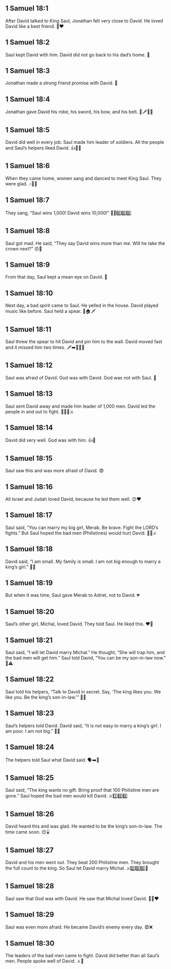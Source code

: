 ## 1 Samuel 18:1
After David talked to King Saul, Jonathan felt very close to David. He loved David like a best friend. 🤝❤️
## 1 Samuel 18:2
Saul kept David with him. David did not go back to his dad’s home. 🏰
## 1 Samuel 18:3
Jonathan made a strong friend promise with David. 🤝
## 1 Samuel 18:4
Jonathan gave David his robe, his sword, his bow, and his belt. 🎽🗡️🏹🧣
## 1 Samuel 18:5
David did well in every job. Saul made him leader of soldiers. All the people and Saul’s helpers liked David. 👍👨‍✈️
## 1 Samuel 18:6
When they came home, women sang and danced to meet King Saul. They were glad. 🎶💃🥁
## 1 Samuel 18:7
They sang, “Saul wins 1,000! David wins 10,000!” 🎵🔟0️⃣0️⃣0️⃣
## 1 Samuel 18:8
Saul got mad. He said, “They say David wins more than me. Will he take the crown next?” 😠👑
## 1 Samuel 18:9
From that day, Saul kept a mean eye on David. 👀
## 1 Samuel 18:10
Next day, a bad spirit came to Saul. He yelled in the house. David played music like before. Saul held a spear. 🎵🏠🗡️
## 1 Samuel 18:11
Saul threw the spear to hit David and pin him to the wall. David moved fast and it missed him two times. 🗡️➡️🧱🏃‍♂️
## 1 Samuel 18:12
Saul was afraid of David. God was with David. God was not with Saul. 🙏
## 1 Samuel 18:13
Saul sent David away and made him leader of 1,000 men. David led the people in and out to fight. 👨‍✈️👣⚔️
## 1 Samuel 18:14
David did very well. God was with him. 👍🙏
## 1 Samuel 18:15
Saul saw this and was more afraid of David. 😨
## 1 Samuel 18:16
All Israel and Judah loved David, because he led them well. 😊❤️
## 1 Samuel 18:17
Saul said, “You can marry my big girl, Merab. Be brave. Fight the LORD’s fights.” But Saul hoped the bad men (Philistines) would hurt David. 💬💍⚔️
## 1 Samuel 18:18
David said, “I am small. My family is small. I am not big enough to marry a king’s girl.” 🙇‍♂️
## 1 Samuel 18:19
But when it was time, Saul gave Merab to Adriel, not to David. 💔
## 1 Samuel 18:20
Saul’s other girl, Michal, loved David. They told Saul. He liked this. ❤️🙂
## 1 Samuel 18:21
Saul said, “I will let David marry Michal.” He thought, “She will trap him, and the bad men will get him.” Saul told David, “You can be my son-in-law now.” 💍⚠️
## 1 Samuel 18:22
Saul told his helpers, “Talk to David in secret. Say, ‘The king likes you. We like you. Be the king’s son-in-law.’” 🤫💬
## 1 Samuel 18:23
Saul’s helpers told David. David said, “It is not easy to marry a king’s girl. I am poor. I am not big.” 🙍‍♂️
## 1 Samuel 18:24
The helpers told Saul what David said. 🗣️➡️👑
## 1 Samuel 18:25
Saul said, “The king wants no gift. Bring proof that 100 Philistine men are gone.” Saul hoped the bad men would kill David. ⚔️1️⃣0️⃣0️⃣
## 1 Samuel 18:26
David heard this and was glad. He wanted to be the king’s son-in-law. The time came soon. 😊⌛
## 1 Samuel 18:27
David and his men went out. They beat 200 Philistine men. They brought the full count to the king. So Saul let David marry Michal. ⚔️2️⃣0️⃣0️⃣💍
## 1 Samuel 18:28
Saul saw that God was with David. He saw that Michal loved David. 👀🙏❤️
## 1 Samuel 18:29
Saul was even more afraid. He became David’s enemy every day. 😨❌
## 1 Samuel 18:30
The leaders of the bad men came to fight. David did better than all Saul’s men. People spoke well of David. ⚔️🏅

